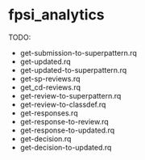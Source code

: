 # fpsi_analytics

TODO:

- get-submission-to-superpattern.rq
- get-updated.rq
- get-updated-to-superpattern.rq
- get-sp-reviews.rq
- get_cd-reviews.rq
- get-review-to-superpattern.rq
- get-review-to-classdef.rq
- get-responses.rq
- get-response-to-review.rq
- get-response-to-updated.rq
- get-decision.rq
- get-decision-to-updated.rq
